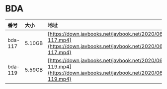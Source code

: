 # BDA

| 番号 | 大小 | 地址 |
| :--- | :--- | :--- |
| bda-117 | 5.10GB | [https://down.javbooks.net/javbook.net/2020/06/20/bda-117.mp4](https://down.javbooks.net/javbook.net/2020/06/20/bda-117.mp4) |
| bda-119 | 5.59GB | [https://down.javbooks.net/javbook.net/2020/06/20/bda-119.mp4](https://down.javbooks.net/javbook.net/2020/06/20/bda-119.mp4) |




